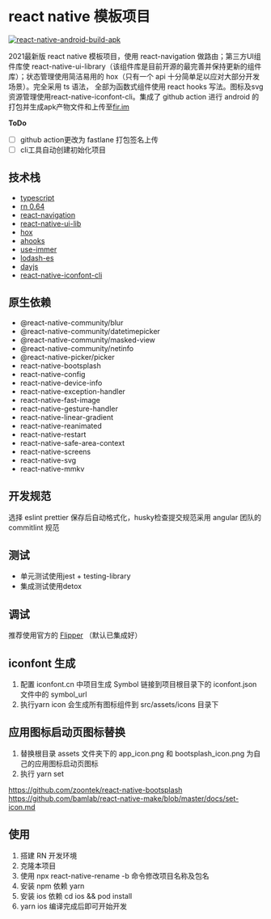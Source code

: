 # react native 模板项目

[![react-native-android-build-apk](https://github.com/VictorYuan666/rn-template/actions/workflows/react-native-android-build-apk.yml/badge.svg?branch=main)](https://github.com/VictorYuan666/rn-template/actions/workflows/react-native-android-build-apk.yml)

2021最新版 react native 模板项目，使用 react-navigation 做路由；第三方UI组件库使 react-native-ui-library（该组件库是目前开源的最完善并保持更新的组件库）；状态管理使用简洁易用的 hox（只有一个 api 十分简单足以应对大部分开发场景）。完全采用 ts 语法， 全部为函数式组件使用 react hooks 写法。图标及svg资源管理使用react-native-iconfont-cli。集成了 github action 进行 android 的打包并生成apk产物文件和上传至[fir.im](https://www.betaqr.com/apps)

**ToDo**

- [ ] github action更改为 fastlane 打包签名上传
- [ ] cli工具自动创建初始化项目

## 技术栈

- [typescript](https://www.typescriptlang.org/docs/handbook/intro.html)
- [rn 0.64](https://reactnative.dev/)
- [react-navigation](https://reactnavigation.org/docs/getting-started)
- [react-native-ui-lib](https://wix.github.io/react-native-ui-lib/getting-started/setup)
- [hox](https://github.com/umijs/hox)
- [ahooks](https://ahooks.gitee.io/zh-CN/hooks/async)
- [use-immer](https://github.com/immerjs/use-immer)
- [lodash-es](https://www.lodashjs.com/)
- [dayjs](https://dayjs.gitee.io/zh-CN)
- [react-native-iconfont-cli](https://github.com/iconfont-cli/react-native-iconfont-cli)

## 原生依赖

- @react-native-community/blur
- @react-native-community/datetimepicker
- @react-native-community/masked-view
- @react-native-community/netinfo
- @react-native-picker/picker
- react-native-bootsplash
- react-native-config
- react-native-device-info
- react-native-exception-handler
- react-native-fast-image
- react-native-gesture-handler
- react-native-linear-gradient
- react-native-reanimated
- react-native-restart
- react-native-safe-area-context
- react-native-screens
- react-native-svg
- react-native-mmkv

## 开发规范

选择 eslint prettier 保存后自动格式化，husky检查提交规范采用 angular 团队的 commitlint 规范

## 测试

- 单元测试使用jest + testing-library
- 集成测试使用detox

## 调试

推荐使用官方的 [Flipper](https://fbflipper.com/) （默认已集成好）

## iconfont 生成

1. 配置 iconfont.cn 中项目生成 Symbol 链接到项目根目录下的 iconfont.json 文件中的 symbol_url
2. 执行yarn icon 会生成所有图标组件到 src/assets/icons 目录下

## 应用图标启动页图标替换

1. 替换根目录 assets 文件夹下的 app_icon.png 和 bootsplash_icon.png 为自己的应用图标启动页图标
2. 执行 yarn set

https://github.com/zoontek/react-native-bootsplash
https://github.com/bamlab/react-native-make/blob/master/docs/set-icon.md

## 使用

1. 搭建 RN 开发环境
2. 克隆本项目
3. 使用 npx react-native-rename <newName> -b <bundleIdentifier> 命令修改项目名称及包名
4. 安装 npm 依赖 yarn
5. 安装 ios 依赖 cd ios && pod install
6. yarn ios 编译完成后即可开始开发

